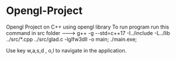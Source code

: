 # Opengl-Project
Opengl Project on C++ using opengl library
To run program run this command in src folder 
    ---> g++ -g --std=c++17 -I../include -L../lib ../src/*.cpp ../src/glad.c -lglfw3dll -o main; ./main.exe;

Use key w,a,s,d , o,l to navigate in the application.
